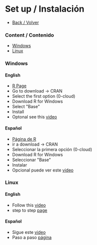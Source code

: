 # Set up / Instalación

- [Back / Volver](https://github.com/TheGlitchCat/probability-and-statistics-R)

### Content / Contenido
- [Windows](#windows)
- [Linux](#linux)

### Windows

#### English
- [R Page](https://www.r-project.org/)
- Go to download -> CRAN
- Select the first option (0-cloud)
- Download R for Windows 
- Select "Base"
- Install
- Optonal see this [video](https://www.youtube.com/watch?v=9-RrkJQQYqY)

#### Español
- [Página de R](https://www.r-project.org/)
- ir a download -> CRAN
- Seleccionar la primera opción (0-cloud)
- Download R for Windows 
- Seleccionar "Base"
- Instalar
- Opcional puede ver este [video](https://www.youtube.com/watch?v=jdyOTxXyIn4)

### Linux

#### English
- Follow this [video](https://www.youtube.com/watch?v=tll0-VrNA_E&t=69s)
- step to step [page](https://linuxconfig.org/rstudio-on-ubuntu-18-04-bionic-beaver-linux)

#### Español
- Sigue este [video](https://www.youtube.com/watch?v=PFlLatx5mlQ)
- Paso a paso [página](https://www.maximaformacion.es/blog-dat/instala-r-y-rstudio-en-ubuntu-18-04/)